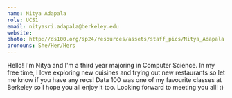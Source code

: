 ```yaml
---
name: Nitya Adapala
role: UCS1
email: nityasri.adapala@berkeley.edu
website: 
photo: http://ds100.org/sp24/resources/assets/staff_pics/Nitya_Adapala.png
pronouns: She/Her/Hers
---
```

Hello! I'm Nitya and I'm a third year majoring in Computer Science. In my free time, I love exploring new cuisines and trying out new restaurants so let me know if you have any recs! Data 100 was one of my favourite classes at Berkeley so I hope you all enjoy it too. Looking forward to meeting you all! :)
